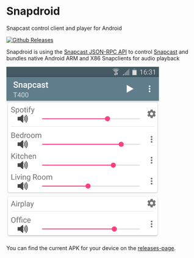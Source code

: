 # Snapdroid

Snapcast control client and player for Android

[![Github Releases](https://img.shields.io/github/release/badaix/snapdroid.svg)](https://github.com/badaix/snapdroid/releases)

Snapdroid is using the [Snapcast JSON-RPC API](doc/json_rpc_api/v2_0_0.md) to control [Snapcast](https://github.com/badaix/snapcast) and bundles native Android ARM and X86 Snapclients for audio playback

![Snapcast for Android](https://raw.githubusercontent.com/badaix/snapcast/master/doc/snapcast_android_scaled.png)

You can find the current APK for your device on the [releases-page](https://github.com/badaix/snapdroid/releases/latest).
